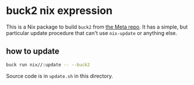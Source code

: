 # buck2 nix expression

This is a Nix package to build `buck2` from [the Meta
repo](https://github.com/facebookincubator/buck2/). It has a simple, but
particular update procedure that can't use `nix-update` or anything else.

## how to update

```bash
buck run nix//:update -- --buck2
```

Source code is in `update.sh` in this directory.
